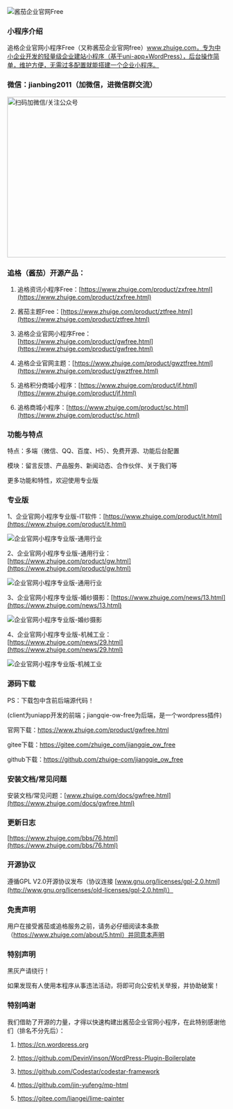 
![酱茄企业官网Free](https://www.zhuige.com/uploads/20211104/b33e64d2fa76e0a46a6d7ae444f5ff7c.png) 

### 小程序介绍

追格企业官网小程序Free（又称酱茄企业官网free）www.zhuige.com，专为中小企业开发的轻量级企业建站小程序（基于uni-app+WordPress），后台操作简单，维护方便，无需过多配置就能搭建一个企业小程序。

### 微信：**jianbing2011**（加微信，进微信群交流）

<img src="https://www.zhuige.com/ad/qrcode.png" alt="扫码加微信/关注公众号" width="600" height="370" />



### 追格（酱茄）开源产品：

1. 追格资讯小程序Free：[https://www.zhuige.com/product/zxfree.html](https://www.zhuige.com/product/zxfree.html)

2. 酱茄主题Free：[https://www.zhuige.com/product/ztfree.html](https://www.zhuige.com/product/ztfree.html)

3. 追格企业官网小程序Free：[https://www.zhuige.com/product/gwfree.html](https://www.zhuige.com/product/gwfree.html)

4. 追格企业官网主题：[https://www.zhuige.com/product/gwztfree.html](https://www.zhuige.com/product/gwztfree.html)

5. 追格积分商城小程序：[https://www.zhuige.com/product/jf.html](https://www.zhuige.com/product/jf.html)

6. 追格商城小程序：[https://www.zhuige.com/product/sc.html](https://www.zhuige.com/product/sc.html)


### 功能与特点

特点：多端（微信、QQ、百度、H5）、免费开源、功能后台配置

模块：留言反馈、产品服务、新闻动态、合作伙伴、关于我们等

更多功能和特性，欢迎使用专业版


### 专业版

1、企业官网小程序专业版-IT软件：[https://www.zhuige.com/product/it.html](https://www.zhuige.com/product/it.html)

![企业官网小程序专业版-通用行业](https://www.zhuige.com/uploads/20220404/db14cc6a4aedd27efa4da628e1dbd473.jpg) 


2、企业官网小程序专业版-通用行业：[https://www.zhuige.com/product/gw.html](https://www.zhuige.com/product/gw.html)

![企业官网小程序专业版-通用行业](https://www.zhuige.com/uploads/20210923/1df6256e09edb7fbaf43e7817e1d2146.png) 


3、企业官网小程序专业版-婚纱摄影：[https://www.zhuige.com/news/13.html](https://www.zhuige.com/news/13.html)

![企业官网小程序专业版-婚纱摄影](https://www.zhuige.com/uploads/20211104/9cbcfd2f1a41f2ef4b96a9c301d8987a.png) 


4、企业官网小程序专业版-机械工业：[https://www.zhuige.com/news/29.html](https://www.zhuige.com/news/29.html)

![企业官网小程序专业版-机械工业](https://www.zhuige.com/uploads/20211104/8c7c859a7240f0190dca657ab46495b9.png) 


### 源码下载

PS：下载包中含前后端源代码！

(client为uniapp开发的前端；jiangqie-ow-free为后端，是一个wordpress插件)


官网下载：https://www.zhuige.com/product/gwfree.html

gitee下载：https://gitee.com/zhuige_com/jiangqie_ow_free

github下载：https://github.com/zhuige-com/jiangqie_ow_free



### 安装文档/常见问题

安装文档/常见问题：[www.zhuige.com/docs/gwfree.html](https://www.zhuige.com/docs/gwfree.html)


### 更新日志

[https://www.zhuige.com/bbs/76.html](https://www.zhuige.com/bbs/76.html)


### 开源协议

遵循GPL V2.0开源协议发布（协议连接 [www.gnu.org/licenses/gpl-2.0.html](http://www.gnu.org/licenses/old-licenses/gpl-2.0.html)）


### 免责声明

用户在接受酱茄或追格服务之前，请务必仔细阅读本条款（https://www.zhuige.com/about/5.html）并同意本声明


### 特别声明

黑灰产请绕行！

如果发现有人使用本程序从事违法活动，将即可向公安机关举报，并协助破案！


### 特别鸣谢

我们借助了开源的力量，才得以快速构建出酱茄企业官网小程序，在此特别感谢他们（排名不分先后）：

1. https://cn.wordpress.org

2. https://github.com/DevinVinson/WordPress-Plugin-Boilerplate

3. https://github.com/Codestar/codestar-framework

4. https://github.com/jin-yufeng/mp-html

5. https://gitee.com/liangei/lime-painter